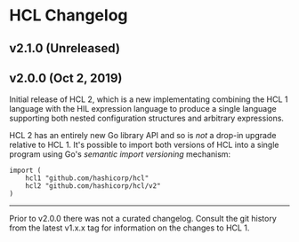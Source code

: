 # HCL Changelog

## v2.1.0 (Unreleased)


## v2.0.0 (Oct 2, 2019)

Initial release of HCL 2, which is a new implementating combining the HCL 1
language with the HIL expression language to produce a single language
supporting both nested configuration structures and arbitrary expressions.

HCL 2 has an entirely new Go library API and so is _not_ a drop-in upgrade
relative to HCL 1. It's possible to import both versions of HCL into a single
program using Go's _semantic import versioning_ mechanism:

```
import (
    hcl1 "github.com/hashicorp/hcl"
    hcl2 "github.com/hashicorp/hcl/v2"
)
```

---

Prior to v2.0.0 there was not a curated changelog. Consult the git history
from the latest v1.x.x tag for information on the changes to HCL 1.
